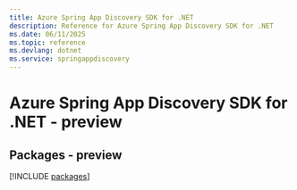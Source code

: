 ```yaml
---
title: Azure Spring App Discovery SDK for .NET
description: Reference for Azure Spring App Discovery SDK for .NET
ms.date: 06/11/2025
ms.topic: reference
ms.devlang: dotnet
ms.service: springappdiscovery
---
```

# Azure Spring App Discovery SDK for .NET - preview
## Packages - preview
[!INCLUDE [packages](spring-app-discovery-index.md)]